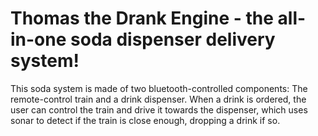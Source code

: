 # Thomas the Drank Engine - the all-in-one soda dispenser delivery system!

This soda system is made of two bluetooth-controlled components: The remote-control train and a drink dispenser. When a drink is ordered, the user can control the train and drive it towards the dispenser, which uses sonar to detect if the train is close enough, dropping a drink if so.
